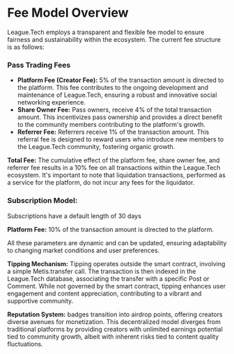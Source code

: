 # Fee Model Overview

League.Tech employs a transparent and flexible fee model to ensure fairness and sustainability within the ecosystem. The current fee structure is as follows:

### Pass Trading Fees

* **Platform Fee (Creator Fee):** 5% of the transaction amount is directed to the platform. This fee contributes to the ongoing development and maintenance of League.Tech, ensuring a robust and innovative social networking experience.
* **Share Owner Fee:** Pass owners, receive 4% of the total transaction amount. This incentivizes pass ownership and provides a direct benefit to the community members contributing to the platform's growth.
* **Referrer Fee:** Referrers receive 1% of the transaction amount. This referral fee is designed to reward users who introduce new members to the League.Tech community, fostering organic growth.

**Total Fee:** The cumulative effect of the platform fee, share owner fee, and referrer fee results in a 10% fee on all transactions within the League.Tech ecosystem. It's important to note that liquidation transactions, performed as a service for the platform, do not incur any fees for the liquidator.

### **Subscription Model:**

Subscriptions have a default length of 30 days

**Platform Fee:** 10% of the transaction amount is directed to the platform.&#x20;

All these parameters are dynamic and can be updated, ensuring adaptability to changing market conditions and user preferences.

**Tipping Mechanism:** Tipping operates outside the smart contract, involving a simple Metis.transfer call. The transaction is then indexed in the League.Tech database, associating the transfer with a specific Post or Comment. While not governed by the smart contract, tipping enhances user engagement and content appreciation, contributing to a vibrant and supportive community.

**Reputation System:** badges transition into airdrop points, offering creators diverse avenues for monetization. This decentralized model diverges from traditional platforms by providing creators with unlimited earnings potential tied to community growth, albeit with inherent risks tied to content quality fluctuations.
